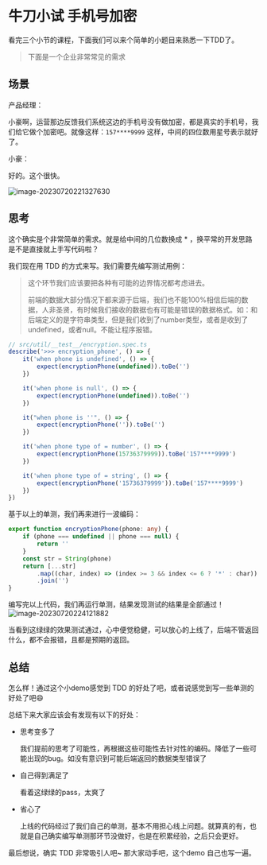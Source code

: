 # 牛刀小试 手机号加密

看完三个小节的课程，下面我们可以来个简单的小题目来熟悉一下TDD了。

> 下面是一个企业非常常见的需求

## 场景

产品经理：

小豪啊，运营那边反馈我们系统这边的手机号没有做加密，都是真实的手机号，我们给它做个加密吧。就像这样：`157****9999` 这样，中间的四位数用星号表示就好了。

小豪：

好的。这个很快。

![image-20230720221327630](https://image.jimmyxuexue.top/img/202307202213715.png)

## 思考

这个确实是个非常简单的需求。就是给中间的几位数换成 * ，换平常的开发思路是不是直接就上手写代码啦？

我们现在用 TDD 的方式来写。我们需要先编写测试用例：

> 这个环节我们应该要把各种有可能的边界情况都考虑进去。
>
> 前端的数据大部分情况下都来源于后端，我们也不能100%相信后端的数据，人非圣贤，有时候我们接收的数据也有可能是错误的数据格式。如：和后端定义的是字符串类型，但是我们收到了number类型，或者是收到了undefined，或者null。不能让程序报错。

```ts
// src/util/__test__/encryption.spec.ts
describe('>>> encryption_phone', () => {
	it('when phone is undefined', () => {
		expect(encryptionPhone(undefined)).toBe('')
	})

	it('when phone is null', () => {
		expect(encryptionPhone(undefined)).toBe('')
	})

	it("when phone is ''", () => {
		expect(encryptionPhone('')).toBe('')
	})

	it('when phone type of = number', () => {
		expect(encryptionPhone(15736379999)).toBe('157****9999')
	})

	it('when phone type of = string', () => {
		expect(encryptionPhone('15736379999')).toBe('157****9999')
	})
})
```

基于以上的单测，我们再来进行一波编码：

```ts
export function encryptionPhone(phone: any) {
	if (phone === undefined || phone === null) {
		return ''
	}
	const str = String(phone)
	return [...str]
		.map((char, index) => (index >= 3 && index <= 6 ? '*' : char))
		.join('')
}
```

编写完以上代码，我们再运行单测，结果发现测试的结果是全部通过！
![image-20230720224121882](https://image.jimmyxuexue.top/img/202307202241936.png)

当看到这绿绿的效果测试通过，心中便觉稳健，可以放心的上线了，后端不管返回什么，都不会报错，且都是预期的返回。

## 总结

怎么样！通过这个小demo感觉到 TDD 的好处了吧，或者说感觉到写一些单测的好处了吧😄

总结下来大家应该会有发现有以下的好处：

- 思考变多了

  我们提前的思考了可能性，再根据这些可能性去针对性的编码。降低了一些可能出现的bug。如没有意识到可能后端返回的数据类型错误了

- 自己得到满足了

  看着这绿绿的pass，太爽了

- 省心了

  上线的代码经过了我们自己的单测，基本不用担心线上问题。就算真的有，也就是自己确实编写单测那环节没做好，也是在积累经验，之后只会更好。

最后想说，确实 TDD 非常吸引人吧~ 那大家动手吧，这个demo 自己也写一遍。